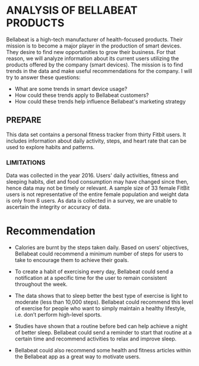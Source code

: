 # ANALYSIS OF BELLABEAT PRODUCTS

Bellabeat is a high-tech manufacturer of health-focused products. Their mission is to become a major player in the  production of smart devices.
They desire to find new opportunities to grow their business. For that reason, we will analyze information about its current users utilizing the products offered by the company (smart devices). The mission is to find trends in the data and make useful recommendations for the company.
I will try to answer these questions:

 * What are some trends in smart device usage?
 * How could these trends apply to Bellabeat customers?
 * How could these trends help influence Bellabeat's marketing strategy
## PREPARE
This data set contains a personal fitness tracker from thirty Fitbit users.  It includes information about daily activity, steps, and heart rate that can be used to explore habits and patterns.

### LIMITATIONS

Data was collected in the year 2016. Users' daily activities, fitness and sleeping habits, diet and food consumption may have changed since then, hence data may not be timely or relevant. A sample size of 33 female FitBit users is not representative of the entire female population and weight data is only from 8 users. As data is collected in a survey, we are unable to ascertain the integrity or accuracy of data.



# Recommendation 

* Calories are burnt by the steps taken daily. Based on users’ objectives, Bellabeat could recommend a minimum number of steps for users to take to encourage them to achieve their goals.

* To create a habit of exercising every day, Bellabeat could send a notification at a specific time for the user to remain consistent throughout the week.

* The data shows that to sleep better the best type of exercise is light to moderate (less than 10,000 steps). Bellabeat could recommend this level of exercise for people who want to simply maintain a healthy lifestyle, i.e. don’t perform high-level sports.

* Studies have shown that a routine before bed can help achieve a night of better sleep. Bellabeat could send a reminder to start that routine at a certain time and recommend activities to relax and improve sleep.

* Bellabeat could also recommend some health and fitness articles within the Bellabeat app as a great way to motivate users.
